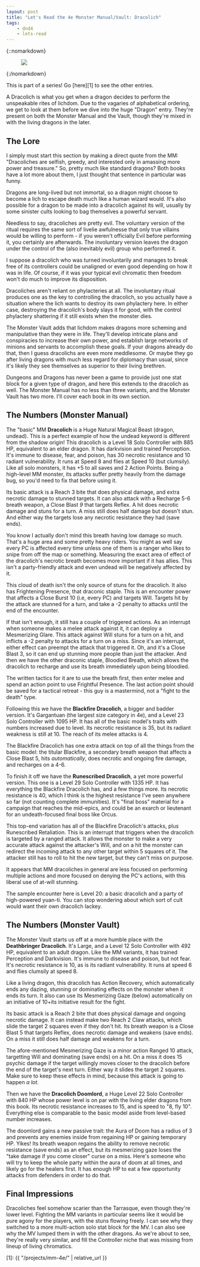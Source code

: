 ```yaml
---
layout: post
title: "Let's Read the 4e Monster Manual/Vault: Dracolich"
tags:
    - dnd4
    - lets-read
---
```


{::nomarkdown}
<figure class="left">
  <img src="{{ "/assets/wir-mm-4e-dracolich.png" | absolute_url }}"/>
</figure>
{:/nomarkdown}

This is part of a series! Go [here][1] to see the other entries.

A Dracolich is what you get when a dragon decides to perform the unspeakable
rites of lichdom. Due to the vagaries of alphabetical ordering, we get to look
at them before we dive into the huge "Dragon" entry. They're present on both the
Monster Manual and the Vault, though they're mixed in with the living dragons in
the later.

## The Lore

I simply must start this section by making a direct quote from the MM:
"Dracoliches are selfish, greedy, and interested only in amassing more power and
treasure." So, pretty much like standard dragons? Both books have a lot more
about them, I just thought that sentence in particular was funny.

Dragons are long-lived but not immortal, so a dragon might choose to become a
lich to escape death much like a human wizard would. It's also possible for a
dragon to be made into a dracolich against its will, usually by some sinister
cults looking to bag themselves a powerful servant.

Needless to say, dracoliches are pretty evil. The voluntary version of the
ritual requires the same sort of livelie awfulnesse that only true villains
would be willing to perform - if you weren't officially Evil before performing
it, you certainly are afterwards. The involuntary version leaves the dragon
under the control of the (also inevitably evil) group who performed it.

I suppose a dracolich who was turned involuntarily and manages to break free of
its controllers could be unaligned or even good depending on how it was in
life. Of course, if it was your typical evil chromatic then freedom won't do
much to improve its disposition.

Dracoliches aren't reliant on phylacteries at all. The involuntary ritual
produces one as the key to controlling the dracolich, so you actually have a
situation where the lich wants to destroy its own phylactery here. In either
case, destroying the dracolich's body slays it for good, with the control
phylactery shattering if it still exists when the monster dies.

The Monster Vault adds that lichdom makes dragons more scheming and manipulative
than they were in life. They'll develop intricate plans and conspiracies to
increase their own power, and establish large networks of minions and servants
to accomplish these goals. If your dragons already do that, then I guess
dracolichs are even more meddlesome. Or maybe they go after living dragons with
much less regard for diplomacy than usual, since it's likely they see themselves
as superior to their living brethren.

Dungeons and Dragons has never been a game to provide just one stat block for a
given type of dragon, and here this extends to the dracolich as well. The
Monster Manual has no less than three variants, and the Monster Vault has two
more. I'll cover each book in its own section.

## The Numbers (Monster Manual)

The "basic" MM **Dracolich** is a Huge Natural Magical Beast (dragon,
undead). This is a perfect example of how the undead keyword is different from
the shadow origin! This dracolich is a Level 18 Solo Controller with 885 HP,
equivalent to an elder dragon. It has darkvision and trained Perception. It's
immune to disease, fear, and poison, has 30 necrotic resistance and 10 radiant
vulnerability. It runs at Speed 8 and flies at Speed 10 (but clumsily). Like all
solo monsters, it has +5 to all saves and 2 Action Points. Being a high-level MM
monster, its attacks suffer pretty heavily from the damage bug, so you'd need to
fix that before using it.

Its basic attack is a Reach 3 bite that does physical damage, and extra necrotic
damage to stunned targets. It can also attack with a Recharge 5-6 breath weapon,
a Close Blast _9_ that targets Reflex. A hit does necrotic damage and stuns for
a turn. A miss still does half damage but doesn't stun. And either way the
targets lose any necrotic resistance they had (save ends).

You know I actually don't mind this breath having low damage so much. That's a
huge area and some pretty heavy riders. You might as well say every PC is
affected every time unless one of them is a ranger who likes to snipe from off
the map or something. Measuring the exact area of effect of the dracolich's
necrotic breath becomes more important if it has allies. This isn't a
party-friendly attack and even undead will be negatively affected by it.

This cloud of death isn't the only source of stuns for the dracolich. It also
has Frightening Presence, that draconic staple. This is an encounter power that
affects a Close Burst 10 (i.e, every PC) and targets Will. Targets hit by the
attack are stunned for a turn, and take a -2 penalty to attacks until the end of
the encounter.

If that isn't enough, it still has a couple of triggered actions. As an
interrupt when someone makes a melee attack against it, it can deploy a
Mesmerizing Glare. This attack against Will stuns for a turn on a hit, and
inflicts a -2 penalty to attacks for a turn on a miss. Since it's an interrupt,
either effect can preempt the attack that triggered it. Oh, and it's a Close
Blast 3, so it can end up stunning more people than just the attacker. And then
we have the other draconic staple, Bloodied Breath, which allows the dracolich
to recharge and use its breath immediately upon being bloodied.

The written tactics for it are to use the breath first, then enter melee and
spend an action point to use Frightful Presence. The last action point should be
saved for a tactical retreat - this guy is a mastermind, not a "fight to the
death" type.

Following this we have the **Blackfire Dracolich**, a bigger and badder
version. It's Gargantuan (the largest size category in 4e), and a Level 23 Solo
Controller with 1095 HP. It has all of the basic model's traits with numbers
increased due to level. Its necrotic resistance is 35, but its radiant weakness
is still at 10. The reach of its melee attacks is 4.

The Blackfire Dracolich has one extra attack on top of all the things from the
basic model: the titular Blackfire, a secondary breath weapon that affects a
Close Blast 5, hits _automatically_, does necrotic and ongoing fire damage, and
recharges on a 4-6.

To finish it off we have the **Runescribed Dracolich**, a yet more powerful
version. This one is a Level 29 Solo Controller with 1335 HP. It has everything
the Blackfire Dracolich has, and a few things more. Its necrotic resistance is
40, which I think is the highest resistance I've seen anywhere so far (not
counting complete immunities). It's "final boss" material for a campaign that
reaches the mid-epics, and could be an exarch or lieutenant for an
undeath-focused final boss like Orcus.

This top-end variation has all of the Blackfire Dracolich's attacks, plus
Runescribed Retaliation. This is an interrupt that triggers when the dracolich
is targeted by a ranged attack. It allows the monster to make a very accurate
attack against the attacker's Will, and on a hit the monster can redirect the
incoming attack to any other target within 5 squares of it. The attacker still
has to roll to hit the new target, but they can't miss on purpose.

It appears that MM dracoliches in general are less focused on performing
multiple actions and more focused on denying the PC's actions, with this liberal
use of at-will stunning.

The sample encounter here is Level 20: a basic dracolich and a party of
high-powered yuan-ti. You can stop wondering about which sort of cult would want
their own dracolich lackey.

## The Numbers (Monster Vault)

The Monster Vault starts us off at a more humble place with the **Deathbringer
Dracolich**. It's Large, and a Level 12 Solo Controller with 492 HP, equivalent
to an adult dragon. Like the MM variants, it has trained Perception and
Darkvision. It's immune to disease and poison, but not fear. It's necrotic
resistance is 10, as is its radiant vulnerability. It runs at speed 6 and flies
clumsily at speed 8.

Like a living dragon, this dracolich has Action Recovery, which automatically
ends any dazing, stunning or dominating effects on the monster when it ends its
turn. It also can use its Mesmerizing Gaze (below) automatically on an
initiative of 10+its initiative result for the fight.

Its basic attack is a Reach 2 bite that does physical damage and ongoing
necrotic damage. It can instead make two Reach 2 Claw attacks, which slide the
target 2 squares even if they don't hit. Its breath weapon is a Close Blast 5
that targets Reflex, does necrotic damage and weakens (save ends). On a miss it
still does half damage and weakens for a turn.

The afore-mentioned Mesmerizing Gaze is a minor action Ranged 10 attack,
targetting Will and dominating (save ends) on a hit. On a miss it does 15
psychic damage if the target willingly moves closer to the dracolich before the
end of the target's next turn. Either way it slides the target 2 squares. Make
sure to keep these effects in mind, because this attack is going to happen _a
lot_.

Then we have the **Dracolich Doomlord**, a Huge Level 22 Solo Controller with
840 HP whose power level is on par with the living elder dragons from this
book. Its necrotic resistance increases to 15, and is speed to "8, fly
10". Everything else is comparable to the basic model aside from level-based
number increases.

The doomlord gains a new passive trait: the Aura of Doom has a radius of 3 and
prevents any enemies inside from regaining HP or gaining temporary HP. Yikes!
Its breath weapon regains the ability to remove necrotic resistance (save ends)
as an effect, but its mesmerizing gaze loses the "take damage if you come
closer" curse on a miss. Here's someone who will try to keep the whole party
within the aura of doom at all times, and likely go for the healers first. It
has enough HP to eat a few opportunity attacks from defenders in order to do
that.

## Final Impressions

Dracoliches feel somehow scarier than the Tarrasque, even though they're lower
level. Fighting the MM variants in particular seems like it would be pure agony
for the players, with the stuns flowing freely. I can see why they switched to a
more multi-action solo stat block for the MV. I can also see why the MV lumped
them in with the other dragons. As we're about to see, they're really very
similar, and fill the Controller niche that was missing from lineup of living
chromatics.

[1]: {{ "/projects/mm-4e/" | relative_url }}
